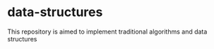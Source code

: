 # data-structures
This repository is aimed to implement traditional algorithms and data structures 
